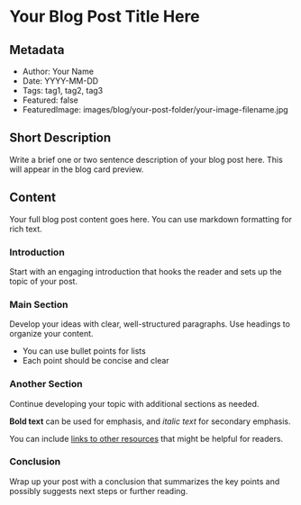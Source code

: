 # Your Blog Post Title Here

## Metadata
- Author: Your Name
- Date: YYYY-MM-DD
- Tags: tag1, tag2, tag3
- Featured: false
- FeaturedImage: images/blog/your-post-folder/your-image-filename.jpg

<!--
Note on images:
1. Create a folder for your blog post in images/blog/ (e.g., images/blog/your-post-folder/)
2. Place all images for this post in that folder
3. Reference images using the path: images/blog/your-post-folder/image-name.jpg
-->

## Short Description
Write a brief one or two sentence description of your blog post here. This will appear in the blog card preview.

## Content
Your full blog post content goes here. You can use markdown formatting for rich text.

### Introduction
Start with an engaging introduction that hooks the reader and sets up the topic of your post.

### Main Section
Develop your ideas with clear, well-structured paragraphs. Use headings to organize your content.

- You can use bullet points for lists
- Each point should be concise and clear

### Another Section
Continue developing your topic with additional sections as needed.

**Bold text** can be used for emphasis, and *italic text* for secondary emphasis.

You can include [links to other resources](https://example.com) that might be helpful for readers.

### Conclusion
Wrap up your post with a conclusion that summarizes the key points and possibly suggests next steps or further reading.